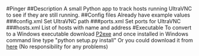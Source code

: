 #Pinger
##Description
A small Python app to track hosts running UltraVNC to see if they are still running.
##Config files
Already have example values
###config.xml
Set UltraVNC path
###ports.xml
Set ports for UltraVNC
###hosts.xml
List of hosts with name and address
#Executable
To convert to a Windows executable download <a href="http://www.py2exe.org/">P2exe</a> and once installed in Windows command line type "python setup.py install"
Or you could download it from <a href="https://github.com/bbody/Pinger/releases/latest">here</a> (No responsibility for any problems)
